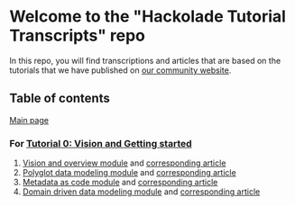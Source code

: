 # Welcome to the "Hackolade Tutorial Transcripts" repo
In this repo, you will find transcriptions and articles that are based on the tutorials that we have published on [our community website](https://community.hackolade.com/slides/all).

## Table of contents
[Main page](https://github.com/rvanbruggen/HackoladeTutorialTranscripts)

### For [Tutorial 0: Vision and Getting started](https://community.hackolade.com/slides/hackolade-studio-tutorial-0-vision-getting-started-6)
1. [Vision and overview module](https://community.hackolade.com/slides/slide/vision-overview-55?fullscreen=1) and [corresponding article](https://github.com/rvanbruggen/HackoladeTutorialTranscripts/blob/main/Tutorial%20-%20Getting%20Started%20part%201%20-%20Overview.md)
2. [Polyglot data modeling module](https://community.hackolade.com/slides/slide/polyglot-data-modeling-50?fullscreen=1) and [corresponding article]()
3. [Metadata as code module](https://community.hackolade.com/slides/slide/metadata-as-code-51?fullscreen=1) and [corresponding article]()
4. [Domain driven data modeling module](https://community.hackolade.com/slides/slide/domain-driven-data-modeling-52?fullscreen=1) and [corresponding article]()


